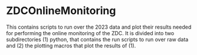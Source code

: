 # ZDCOnlineMonitoring
This contains scripts to run over the 2023 data and plot their results needed for performing the online monitoring of the ZDC. It is divided into two subdirectories (1) python, that contains the run scripts to run over raw data and (2) the plotting macros that plot the results of (1). 
